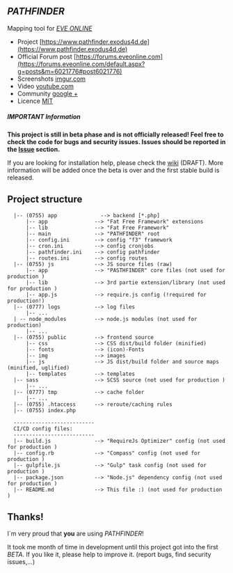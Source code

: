 ## *PATHFINDER*
Mapping tool for [*EVE ONLINE*](https://www.eveonline.com)

- Project [https://www.pathfinder.exodus4d.de](https://www.pathfinder.exodus4d.de)
- Official Forum post [https://forums.eveonline.com](https://forums.eveonline.com/default.aspx?g=posts&m=6021776#post6021776)
- Screenshots [imgur.com](http://imgur.com/a/k2aVa)
- Video [youtube.com](https://www.youtube.com/channel/UC7HU7XEoMbqRwqxDTbMjSPg)
- Community [google +](https://plus.google.com/u/0/b/110257318165279088853/110257318165279088853)
- Licence [MIT](http://opensource.org/licenses/MIT)

##### IMPORTANT Information
**This project is still in beta phase and is not officially released! Feel free to check the code for bugs and security issues. Issues should be reported in the [Issue](https://github.com/exodus4d/pathfinder/issues) section.**

If you are looking for installation help, please check the [wiki](https://github.com/exodus4d/pathfinder/wiki) (DRAFT). More information will be added once the beta is over and the first stable build is released.

## Project structure

```
  |-- (0755) app              --> backend [*.php]
      |-- app               --> "Fat Free Framework" extensions
      |-- lib               --> "Fat Free Framework"
      |-- main              --> "PATHFINDER" root
      |-- config.ini        --> config "f3" framework
      |-- cron.ini          --> config cronjobs
      |-- pathfinder.ini    --> config pathfinder
      |-- routes.ini        --> config routes
  |-- (0755) js             --> JS source files (raw)
      |-- app               --> "PASTHFINDER" core files (not used for production )
      |-- lib               --> 3rd partie extension/library (not used for production )
      |-- app.js            --> require.js config (!required for production!)
  |-- (0777) logs           --> log files
      |-- ...
  | -- node_modules         --> node.js modules (not used for production)
      |-- ...
  |-- (0755) public         --> frontend source
      |-- css               --> CSS dist/build folder (minified)
      |-- fonts             --> (icon)-Fonts
      |-- img               --> images
      |-- js                --> JS dist/build folder and source maps (minified, uglified)
      |-- templates         --> templates
  |-- sass                  --> SCSS source (not used for production )
      |-- ...
  |-- (0777) tmp            --> cache folder
      |-- ...
  |-- (0755) .htaccess      --> reroute/caching rules
  |-- (0755) index.php

  --------------------------
  CI/CD config files:
  --------------------------
  |-- build.js              --> "RequireJs Optimizer" config (not used for production )
  |-- config.rb             --> "Compass" config (not used for production )
  |-- gulpfile.js           --> "Gulp" task config (not used for production )
  |-- package.json          --> "Node.js" dependency config (not used for production )
  |-- README.md             --> This file :) (not used for production )
```

## Thanks!
I´m very proud that **you** are using *PATHFINDER*!

It took me month of time in development until this project got into the first *BETA*. If you like it, please help to improve it.
(report bugs, find security issues,...)
